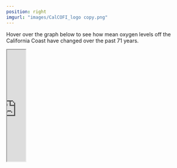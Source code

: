 ```yaml
---
position: right
imgurl: "images/CalCOFI_logo copy.png"
---
```



Hover over the graph below to see how mean oxygen levels off the California Coast have changed over the past 71 years. 

<iframe seamless src= "http://rpubs.com/aradams11/952997" width="10%" height="300"></iframe>




 